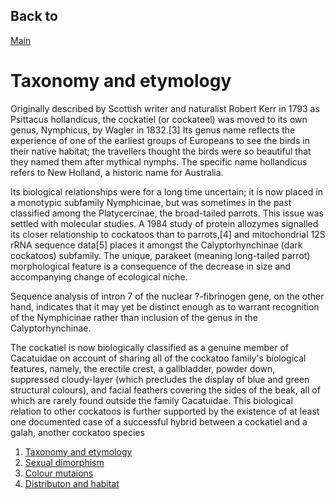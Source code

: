 <!DOCTYPE html>
<html>
  <head>
    <meta charset="utf-8">
    <title>My test page</title>
  </head>
  <body>
<h2>Back to</h2> <a href="index.md">Main</a>

<h1>Taxonomy and etymology</h1>

<p>Originally described by Scottish writer and naturalist Robert Kerr in 1793 as Psittacus hollandicus, the cockatiel (or cockateel) was moved to its own genus, Nymphicus, by Wagler in 1832.[3] Its genus name reflects the experience of one of the earliest groups of Europeans to see the birds in their native habitat; the travellers thought the birds were so beautiful that they named them after mythical nymphs. The specific name hollandicus refers to New Holland, a historic name for Australia.</p>

<p>Its biological relationships were for a long time uncertain; it is now placed in a monotypic subfamily Nymphicinae, but was sometimes in the past classified among the Platycercinae, the broad-tailed parrots. This issue was settled with molecular studies. A 1984 study of protein allozymes signalled its closer relationship to cockatoos than to parrots,[4] and mitochondrial 12S rRNA sequence data[5] places it amongst the Calyptorhynchinae (dark cockatoos) subfamily. The unique, parakeet (meaning long-tailed parrot) morphological feature is a consequence of the decrease in size and accompanying change of ecological niche.</p>

<p>Sequence analysis of intron 7 of the nuclear ?-fibrinogen gene, on the other hand, indicates that it may yet be distinct enough as to warrant recognition of the Nymphicinae rather than inclusion of the genus in the Calyptorhynchinae.</p>

<p>The cockatiel is now biologically classified as a genuine member of Cacatuidae on account of sharing all of the cockatoo family's biological features, namely, the erectile crest, a gallbladder, powder down, suppressed cloudy-layer (which precludes the display of blue and green structural colours), and facial feathers covering the sides of the beak, all of which are rarely found outside the family Cacatuidae. This biological relation to other cockatoos is further supported by the existence of at least one documented case of a successful hybrid between a cockatiel and a galah, another cockatoo species</p>
 
<ol>
<li><a href="Taxonomy.html">Taxonomy and etymology</a></li>
<li><a href="Sexual.html">Sexual dimorphism</a></li>
<li><a href="Colour.html">Colour mutaions</a></li>
<li><a href="Distribution.html">Distributon and habitat</a></li>
</ol>
 </body>
</html>
